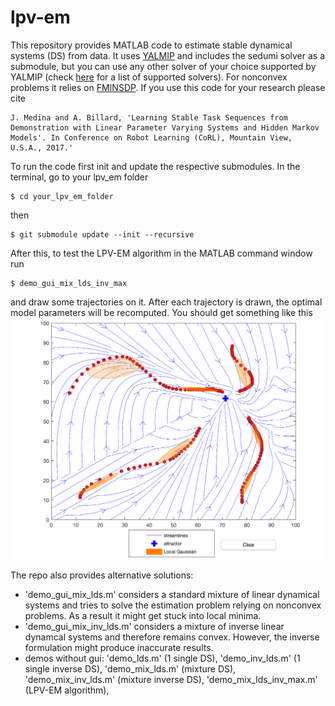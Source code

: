 # lpv-em
This repository provides MATLAB code to estimate stable dynamical systems (DS) from data. 
It uses <a href="https://yalmip.github.io/">YALMIP</a> and includes the sedumi solver as a submodule, but you can use any other solver of your choice supported by YALMIP (check <a href="https://yalmip.github.io/allsolvers/">here</a> for a list of supported solvers). 
For nonconvex problems it relies on <a href="https://de.mathworks.com/matlabcentral/fileexchange/43643-fminsdp">FMINSDP</a>.
If you use this code for your research please cite
```
J. Medina and A. Billard, 'Learning Stable Task Sequences from Demonstration with Linear Parameter Varying Systems and Hidden Markov Models'. In Conference on Robot Learning (CoRL), Mountain View, U.S.A., 2017.' 
```
To run the code first init and update the respective submodules. In the terminal, go to your lpv_em folder
```
$ cd your_lpv_em_folder
```
then
```
$ git submodule update --init --recursive
```
After this, to test the LPV-EM algorithm in the MATLAB command window run
```
$ demo_gui_mix_lds_inv_max
```
and draw some trajectories on it. After each trajectory is drawn, the optimal model parameters will be recomputed. You should get something like this
![Exemplary LPV-EM output](plot/lpv_em.png)

The repo also provides alternative solutions:
- 'demo_gui_mix_lds.m' considers a standard mixture of linear dynamical systems and tries to solve the estimation problem relying on nonconvex problems. As a result it might get stuck into local minima. 
- 'demo_gui_mix_inv_lds.m' considers a mixture of inverse linear dynamcal systems and therefore remains convex. However, the inverse formulation might produce inaccurate results. 
- demos without gui: 'demo_lds.m' (1 single DS), 'demo_inv_lds.m' (1 single inverse DS), 'demo_mix_lds.m' (mixture DS), 'demo_mix_inv_lds.m' (mixture inverse DS), 'demo_mix_lds_inv_max.m' (LPV-EM algorithm),
